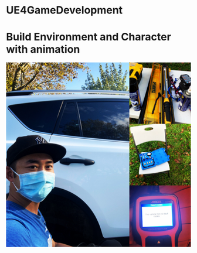 # UE4GameDevelopment

# Build Environment and Character with animation 

![](https://github.com/XuchenSun/Maintain_Vehicle_by_using_logic_steps/blob/master/me.JPG)
